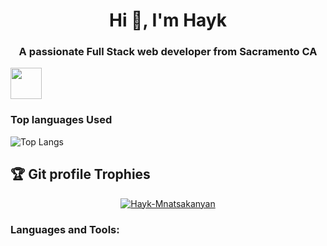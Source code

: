<h1 align="center">Hi 👋, I'm Hayk</h1>
<h3 align="center">A passionate Full Stack web developer from Sacramento CA</h3>


<div width="30px"> <img style="width:50px" src="https://github-readme-stats.vercel.app/api?username=Zoneam&show_icons=true&theme=tokyonight" ></img></div>


### Top languages Used
![Top Langs](https://github-readme-stats.vercel.app/api/top-langs/?username=Zoneam&theme=tokyonight)
<br>

## :trophy: Git profile Trophies

<p align="center"> <a href="https://github.com/ryo-ma/github-profile-trophy"><img src="https://github-profile-trophy.vercel.app/?username=Zoneam&layout=compact&theme=algolia" alt="Hayk-Mnatsakanyan" /></a> </p>
	
<h3 align="left">Languages and Tools:</h3>
